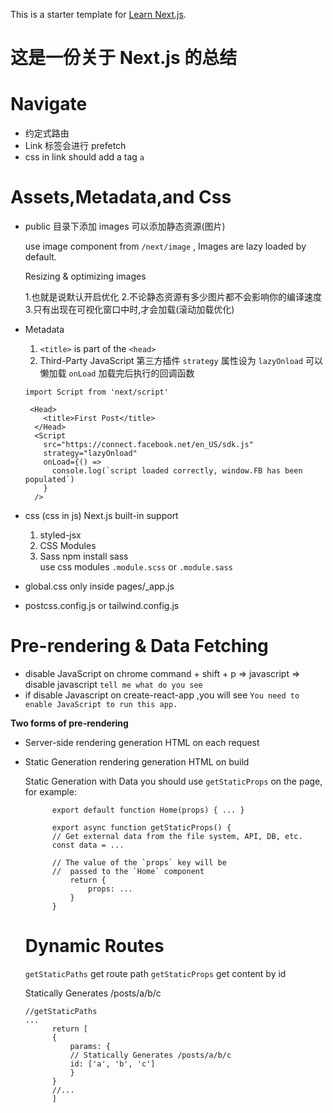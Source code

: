 This is a starter template for [Learn Next.js](https://nextjs.org/learn).

# 这是一份关于 Next.js 的总结
# Navigate

- 约定式路由
- Link 标签会进行 prefetch 
- css in link should add a tag `a` 


# Assets,Metadata,and Css

- public 目录下添加 images 可以添加静态资源(图片)
  
  use image component from `/next/image` , Images are lazy loaded by default.

  Resizing & optimizing images

  1.也就是说默认开启优化
  2.不论静态资源有多少图片都不会影响你的编译速度
  3.只有出现在可视化窗口中时,才会加载(滚动加载优化)

- Metadata
  
  1. `<title>` is part of the `<head>`
  2. Third-Party JavaScript 第三方插件
     `strategy` 属性设为 `lazyOnload` 可以懒加载
      `onLoad` 加载完后执行的回调函数

    ```
    import Script from 'next/script'

     <Head>
        <title>First Post</title>
      </Head>
      <Script
        src="https://connect.facebook.net/en_US/sdk.js"
        strategy="lazyOnload"
        onLoad={() =>
          console.log(`script loaded correctly, window.FB has been populated`)
        }
      />

    ```

- css (css in js)  Next.js built-in support
  1. styled-jsx 
  2. CSS Modules
  3. Sass  npm install sass  
     use css modules `.module.scss` or `.module.sass`

- global.css only inside pages/_app.js

- postcss.config.js or tailwind.config.js

# Pre-rendering & Data Fetching

- disable JavaScript on chrome  command + shift + p => javascript => disable javascript 
  `tell me what do you see`
- if disable Javascript on create-react-app ,you will see `You need to enable JavaScript to run this app.`

**Two forms of pre-rendering**
- Server-side rendering            generation HTML on each request 
- Static Generation rendering      generation HTML on build


  Static Generation with Data you should use `getStaticProps` on the page, for example:

  ```
        export default function Home(props) { ... }

        export async function getStaticProps() {
        // Get external data from the file system, API, DB, etc.
        const data = ...

        // The value of the `props` key will be
        //  passed to the `Home` component
            return {
                props: ...
            }
        }

  ```


  # Dynamic Routes

  `getStaticPaths` get route path
  `getStaticProps` get content by id 

  Statically Generates /posts/a/b/c

  ```
  //getStaticPaths
  ...
        return [
        {
            params: {
            // Statically Generates /posts/a/b/c
            id: ['a', 'b', 'c']
            }
        }
        //...
        ]
  ```

